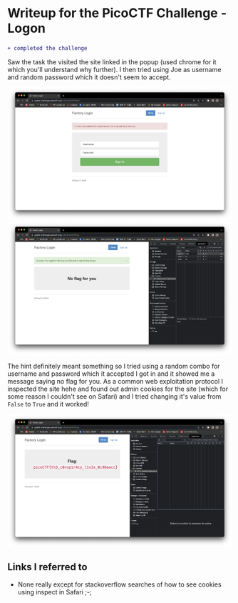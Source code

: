 # Writeup for the PicoCTF Challenge - Logon

```diff
+ completed the challenge
```

<!---
![Task](./assets/Screenshot%202023-02-20%20at%203.17.35%20AM.png)
-->

Saw the task the visited the site linked in the popup (used chrome for it which you'll understand why further). I then tried using Joe as username and random password which it doesn't seem to accept.

![Login_Page](./assets/Screenshot%202023-02-20%20at%203.29.09%20AM.png)
![No_flag](./assets/Screenshot%202023-02-20%20at%203.30.09%20AM.png)

The hint definitely meant something so I tried using a random combo for username and password which it accepted I got in and it showed me a message saying no flag for you. As a common web exploitation protocol I inspected the site hehe and found out admin cookies for the site (which for some reason I couldn't see on Safari) and I tried changing it's value from `False` to `True` and it worked!

![Flag](./assets/Screenshot%202023-02-20%20at%203.35.33%20AM.png)

## Links I referred to

-   None really except for stackoverflow searches of how to see cookies using inspect in Safari ;-;
